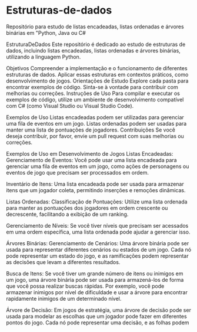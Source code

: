 # Estruturas-de-dados
Repositório para estudo de listas encadeadas, listas ordenadas e árvores binárias em "Python, Java ou C#

EstruturaDeDados
Este repositório é dedicado ao estudo de estruturas de dados, incluindo listas encadeadas, listas ordenadas e árvores binárias, utilizando a linguagem Python.

Objetivos
Compreender a implementação e o funcionamento de diferentes estruturas de dados.
Aplicar essas estruturas em contextos práticos, como desenvolvimento de jogos.
Orientações de Estudo
Explore cada pasta para encontrar exemplos de código.
Sinta-se à vontade para contribuir com melhorias ou correções.
Instruções de Uso
Para compilar e executar os exemplos de código, utilize um ambiente de desenvolvimento compatível com C# (como Visual Studio ou Visual Studio Code).

Exemplos de Uso
Listas encadeadas podem ser utilizadas para gerenciar uma fila de eventos em um jogo.
Listas ordenadas podem ser usadas para manter uma lista de pontuações de jogadores.
Contribuições
Se você deseja contribuir, por favor, envie um pull request com suas melhorias ou correções.

Exemplos de Uso em Desenvolvimento de Jogos
Listas Encadeadas:
Gerenciamento de Eventos: Você pode usar uma lista encadeada para gerenciar uma fila de eventos em um jogo, como ações de personagens ou eventos de jogo que precisam ser processados em ordem.

Inventário de Itens: Uma lista encadeada pode ser usada para armazenar itens que um jogador coleta, permitindo inserções e remoções dinâmicas.

Listas Ordenadas:
Classificação de Pontuações: Utilize uma lista ordenada para manter as pontuações dos jogadores em ordem crescente ou decrescente, facilitando a exibição de um ranking.

Gerenciamento de Níveis: Se você tiver níveis que precisam ser acessados em uma ordem específica, uma lista ordenada pode ajudar a gerenciar isso.

Árvores Binárias:
Gerenciamento de Cenários: Uma árvore binária pode ser usada para representar diferentes cenários ou estados de um jogo. Cada nó pode representar um estado do jogo, e as ramificações podem representar as decisões que levam a diferentes resultados.

Busca de Itens: Se você tiver um grande número de itens ou inimigos em um jogo, uma árvore binária pode ser usada para armazená-los de forma que você possa realizar buscas rápidas. Por exemplo, você pode armazenar inimigos por nível de dificuldade e usar a árvore para encontrar rapidamente inimigos de um determinado nível.

Árvore de Decisão: Em jogos de estratégia, uma árvore de decisão pode ser usada para modelar as escolhas que um jogador pode fazer em diferentes pontos do jogo. Cada nó pode representar uma decisão, e as folhas podem
